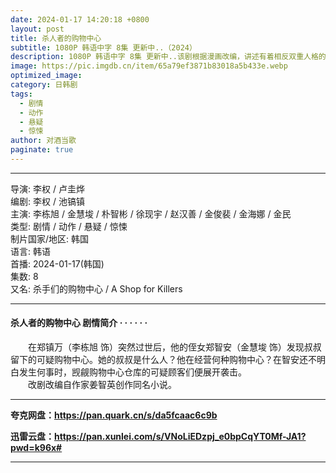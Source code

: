 ```yaml
---
date: 2024-01-17 14:20:18 +0800
layout: post
title: 杀人者的购物中心
subtitle: 1080P 韩语中字 8集 更新中..（2024）
description: 1080P 韩语中字 8集 更新中..该剧根据漫画改编，讲述有着相反双重人格的男人和喜欢他的女人，往返于清爽的爱情和歹毒的执着的奇幻古装罗曼史...
image: https://pic.imgdb.cn/item/65a79ef3871b83018a5b433e.webp
optimized_image: 
category: 日韩剧
tags:
  - 剧情
  - 动作
  - 悬疑
  - 惊悚
author: 对酒当歌
paginate: true
---
```

---

导演: 李权 / 卢圭烨  
编剧: 李权 / 池镐镇  
主演: 李栋旭 / 金慧埈 / 朴智彬 / 徐现宇 / 赵汉善 / 金俊裴 / 金海娜 / 金民  
类型: 剧情 / 动作 / 悬疑 / 惊悚  
制片国家/地区: 韩国  
语言: 韩语  
首播: 2024-01-17(韩国)  
集数: 8  
又名: 杀手们的购物中心 / A Shop for Killers  

---

#### 杀人者的购物中心 剧情简介 · · · · · ·

　　在郑镇万（李栋旭 饰）突然过世后，他的侄女郑智安（金慧埈 饰）发现叔叔留下的可疑购物中心。她的叔叔是什么人？他在经营何种购物中心？在智安还不明白发生何事时，觊觎购物中心仓库的可疑顾客们便展开袭击。  
　　改剧改编自作家姜智英创作同名小说。  

---

**夸克网盘：<https://pan.quark.cn/s/da5fcaac6c9b>**

**迅雷云盘：<https://pan.xunlei.com/s/VNoLiEDzpj_e0bpCqYT0Mf-JA1?pwd=k96x#>**

---
